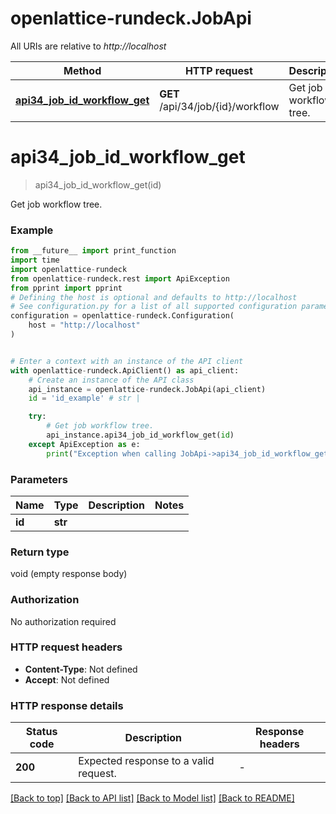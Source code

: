 # openlattice-rundeck.JobApi

All URIs are relative to *http://localhost*

Method | HTTP request | Description
------------- | ------------- | -------------
[**api34_job_id_workflow_get**](JobApi.md#api34_job_id_workflow_get) | **GET** /api/34/job/{id}/workflow | Get job workflow tree.


# **api34_job_id_workflow_get**
> api34_job_id_workflow_get(id)

Get job workflow tree.

### Example

```python
from __future__ import print_function
import time
import openlattice-rundeck
from openlattice-rundeck.rest import ApiException
from pprint import pprint
# Defining the host is optional and defaults to http://localhost
# See configuration.py for a list of all supported configuration parameters.
configuration = openlattice-rundeck.Configuration(
    host = "http://localhost"
)


# Enter a context with an instance of the API client
with openlattice-rundeck.ApiClient() as api_client:
    # Create an instance of the API class
    api_instance = openlattice-rundeck.JobApi(api_client)
    id = 'id_example' # str | 

    try:
        # Get job workflow tree.
        api_instance.api34_job_id_workflow_get(id)
    except ApiException as e:
        print("Exception when calling JobApi->api34_job_id_workflow_get: %s\n" % e)
```

### Parameters

Name | Type | Description  | Notes
------------- | ------------- | ------------- | -------------
 **id** | **str**|  | 

### Return type

void (empty response body)

### Authorization

No authorization required

### HTTP request headers

 - **Content-Type**: Not defined
 - **Accept**: Not defined

### HTTP response details
| Status code | Description | Response headers |
|-------------|-------------|------------------|
**200** | Expected response to a valid request. |  -  |

[[Back to top]](#) [[Back to API list]](../README.md#documentation-for-api-endpoints) [[Back to Model list]](../README.md#documentation-for-models) [[Back to README]](../README.md)


